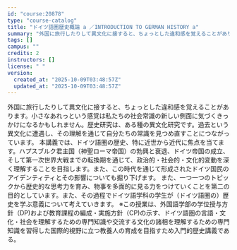 ```yaml
---
id: "course:20878"
type: "course-catalog"
title: "ドイツ語圏歴史概論 a ／INTRODUCTION TO GERMAN HISTORY a"
summary: "外国に旅行したりして異文化に接すると、ちょっとした違和感を覚えることがあります。小さなあれっという感覚は私たちの社会常識の新しい側面に気づくきっかけになるかもしれません。歴史研究は、ある種の異文化研究です。過去という異文化に遭遇し、その理解…"
tags: []
campus: ""
credits: 2
instructors: []
license: " "
version:
  created_at: "2025-10-09T03:48:57Z"
  updated_at: "2025-10-09T03:48:57Z"
---
```


外国に旅行したりして異文化に接すると、ちょっとした違和感を覚えることがあります。小さなあれっという感覚は私たちの社会常識の新しい側面に気づくきっかけになるかもしれません。歴史研究は、ある種の異文化研究です。過去という異文化に遭遇し、その理解を通じて自分たちの常識を見つめ直すことにつながっています。 本講義では、ドイツ語圏の歴史、特に近世から近代に焦点を当てます。ハプスブルク君主国（神聖ローマ帝国）の勃興と衰退、ドイツ帝国の成立、そして第一次世界大戦までの転換期を通じて、政治的・社会的・文化的変動を深く理解することを目指します。また、この時代を通じて形成されたドイツ国民のアイデンティティとその影響についても掘り下げます。 また、一つ一つのトピックから歴史的な思考力を育み、物事を多面的に見る力をつけていくことを第二の目的としています。また、その過程でドイツ語学科の学生が（ドイツ語圏の）歴史を学ぶ意義について考えていきます。 ※この授業は、外国語学部の学位授与方針（DP)および教育課程の編成・実施方針（CP)の示す、ドイツ語圏の言語・文化・社会を理解するための専門知識や交流する文化の諸相を理解するための専門知識を習得した国際的視野に立つ教養人の育成を目指すため入門的歴史講義である。
